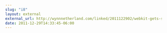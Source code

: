 ```yaml
---
slug: "i8"
layout: external
external_url: http://wynnnetherland.com/linked/2011122902/webkit-gets-selector-profiler
date: 2011-12-29T14:33:45-06:00
---
```

